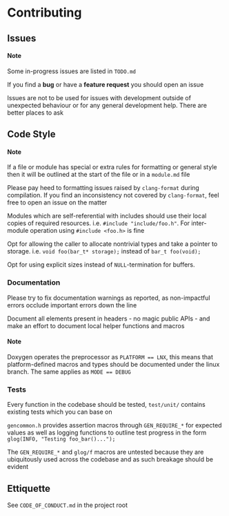 # Contributing

## Issues

#### Note
Some in-progress issues are listed in `TODO.md`

If you find a **bug** or have a **feature request** you should open an issue

Issues are not to be used for issues with development outside of unexpected behaviour or for any general development help. There are better places to ask

## Code Style

#### Note
If a file or module has special or extra rules for formatting or general style then it will be outlined at the start of the file or in a `module.md` file

Please pay heed to formatting issues raised by `clang-format` during compilation. If you find an inconsistency not covered by `clang-format`, feel free to open an issue on the matter

Modules which are self-referential with includes should use their local copies of required resources. i.e. `#include "include/foo.h"`. For inter-module operation using `#include <foo.h>` is fine

Opt for allowing the caller to allocate nontrivial types and take a pointer to storage. i.e. `void foo(bar_t* storage);` instead of `bar_t foo(void);`

Opt for using explicit sizes instead of `NULL`-termination for buffers.

### Documentation

Please try to fix documentation warnings as reported, as non-impactful errors occlude important errors down the line

Document all elements present in headers - no magic public APIs - and make an effort to document local helper functions and macros

#### Note
Doxygen operates the preprocessor as `PLATFORM == LNX`, this means that platform-defined macros and types should be documented under the linux branch. The same applies as `MODE == DEBUG`

### Tests

Every function in the codebase should be tested, `test/unit/` contains existing tests which you can base on

`gencommon.h` provides assertion macros through `GEN_REQUIRE_*` for expected values as well as logging functions to outline test progress in the form `glog(INFO, "Testing foo_bar()...");`

The `GEN_REQUIRE_*` and `glog/f` macros are untested because they are ubiquitously used across the codebase and as such breakage should be evident

## Ettiquette

See `CODE_OF_CONDUCT.md` in the project root
